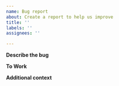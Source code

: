 ```yaml
---
name: Bug report
about: Create a report to help us improve
title: ''
labels: ''
assignees: ''

---
```


**Describe the bug**

**To Work**

**Additional context**
